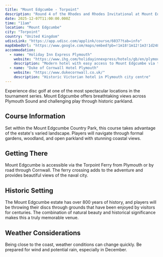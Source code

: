 ```yaml
---
title: "Mount Edgcumbe - Torpoint"
description: "Round 4 of the Rhodes and Rhodes Invitational at Mount Edgcumbe, Torpoint"
date: 2025-12-07T11:00:00.000Z
time: "11am"
location: "Mount Edgcumbe"
city: "Torpoint"
country: "United Kingdom"
udiscLink: "https://app.udisc.com/applink/course/6037?tab=info"
mapEmbedUrl: "https://www.google.com/maps/embed?pb=!1m18!1m12!1m3!1d2489.9876543210!2d-4.1987654!3d50.3654321!2m3!1f0!2f0!3f0!3m2!1i1024!2i768!4f13.1!3m3!1m2!1s0x0%3A0x0!2zNTHCsDI2JzQ0LjQiTiAywrAzNyc1NS42Ilc!5e0!3m2!1sen!2suk!4v1234567890123!5m2!1sen!2suk"
accommodation:
  - name: "Holiday Inn Express Plymouth"
    website: "https://www.ihg.com/holidayinnexpress/hotels/gb/en/plymouth/plymi/hoteldetail"
    description: "Modern hotel with easy access to Mount Edgcumbe via the Torpoint Ferry"
  - name: "Duke of Cornwall Hotel Plymouth"
    website: "https://www.dukecornwall.co.uk/"
    description: "Historic Victorian hotel in Plymouth city centre"
---
```


Experience disc golf at one of the most spectacular locations in the tournament series. Mount Edgcumbe offers breathtaking views across Plymouth Sound and challenging play through historic parkland.

## Course Information

Set within the Mount Edgcumbe Country Park, this course takes advantage of the estate's varied landscape. Players will navigate through formal gardens, woodland, and open parkland with stunning coastal views.

## Getting There

Mount Edgcumbe is accessible via the Torpoint Ferry from Plymouth or by road through Cornwall. The ferry crossing adds to the adventure and provides beautiful views of the naval city.

## Historic Setting

The Mount Edgcumbe estate has over 800 years of history, and players will be throwing their discs through grounds that have been enjoyed by visitors for centuries. The combination of natural beauty and historical significance makes this a truly memorable venue.

## Weather Considerations

Being close to the coast, weather conditions can change quickly. Be prepared for wind and potential rain, especially in December.